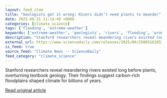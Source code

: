 ```yaml
---
layout: feed_item
title: "Geologists got it wrong: Rivers didn’t need plants to meander"
date: 2025-08-31 11:14:49 +0000
categories: [climate_science]
tags: ['flooding', 'extreme-weather']
keywords: ['extreme-weather', 'geologists', 'rivers', 'flooding', 'wrong']
description: "Stanford researchers reveal meandering rivers existed long before plants, overturning textbook geology"
external_url: https://www.sciencedaily.com/releases/2025/08/250831010533.htm
is_feed: true
source_feed: "Climate News -- ScienceDaily"
feed_category: "climate_science"
---
```


Stanford researchers reveal meandering rivers existed long before plants, overturning textbook geology. Their findings suggest carbon-rich floodplains shaped climate for billions of years.

[Read original article](https://www.sciencedaily.com/releases/2025/08/250831010533.htm)
